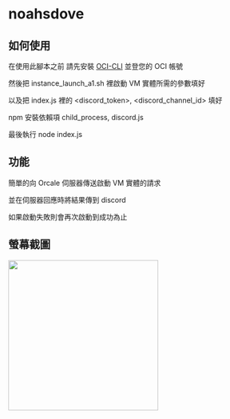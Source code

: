 # noahsdove

## 如何使用

在使用此腳本之前 請先安裝 [OCI-CLI](https://github.com/oracle/oci-cli) 並登您的 OCI 帳號

然後把 instance_launch_a1.sh 裡啟動 VM 實體所需的參數填好

以及把 index.js 裡的 <discord_token>, <discord_channel_id> 填好

npm 安裝依賴項 child_process, discord.js

最後執行 node index.js

## 功能

簡單的向 Orcale 伺服器傳送啟動 VM 實體的請求

並在伺服器回應時將結果傳到 discord

如果啟動失敗則會再次啟動到成功為止

## 螢幕截圖

<img src="https://i.imgur.com/Bq75uwU.png =250x250" width="300">
